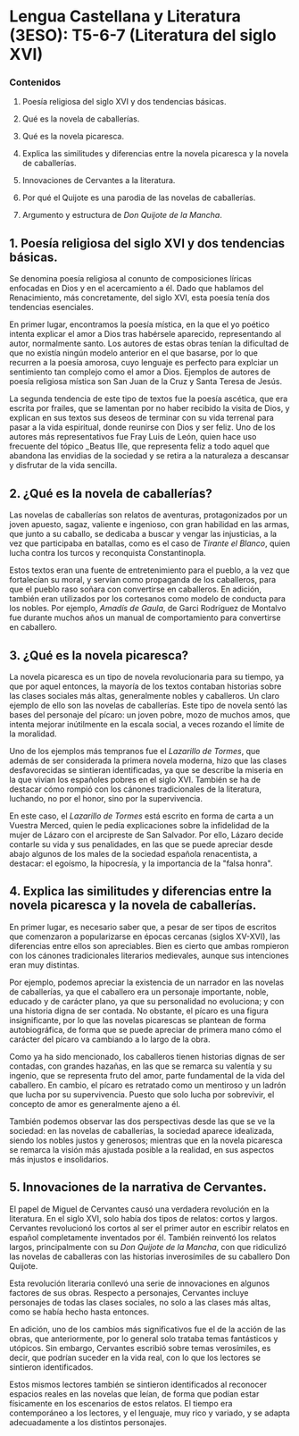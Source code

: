 # Lengua Castellana y Literatura (3ESO): T5-6-7 (Literatura del siglo XVI)

### Contenidos

1. Poesía religiosa del siglo XVI y dos tendencias básicas.

2. Qué es la novela de caballerías.

3. Qué es la novela picaresca.

4. Explica las similitudes y diferencias entre la novela picaresca y la novela de caballerías.

5. Innovaciones de Cervantes a la literatura.

6. Por qué el Quijote es una parodia de las novelas de caballerías.

7. Argumento y estructura de _Don Quijote de la Mancha_.

## 1. Poesía religiosa del siglo XVI y dos tendencias básicas.

Se denomina poesía religiosa al conunto de composiciones líricas enfocadas en Dios y en el acercamiento a él. Dado que hablamos del Renacimiento, más concretamente, del siglo XVI, esta poesía tenía dos tendencias esenciales.

En primer lugar, encontramos la poesía mística, en la que el yo poético intenta explicar el amor a Dios tras habérsele aparecido, representando al autor, normalmente santo. Los autores de estas obras tenían la dificultad de que no existía ningún modelo anterior en el que basarse, por lo que recurren a la poesía amorosa, cuyo lenguaje es perfecto para explciar un sentimiento tan complejo como el amor a Dios. Ejemplos de autores de poesía religiosa mística son San Juan de la Cruz y Santa Teresa de Jesús.

La segunda tendencia de este tipo de textos fue la poesía ascética, que era escrita por frailes, que se lamentan por no haber recibido la visita de Dios, y explican en sus textos sus deseos de terminar con su vida terrenal para pasar a la vida espiritual, donde reunirse con Dios y ser feliz. Uno de los autores más representativos fue Fray Luis de León, quien hace uso frecuente del tópico _Beatus Ille, que representa feliz a todo aquel que abandona las envidias de la sociedad y se retira a la naturaleza a descansar y disfrutar de la vida sencilla.

## 2. ¿Qué es la novela de caballerías?

Las novelas de caballerías son relatos de aventuras, protagonizados por un joven apuesto, sagaz, valiente e ingenioso, con gran habilidad en las armas, que junto a su caballo, se dedicaba a buscar y vengar las injusticias, a la vez que participaba en batallas, como es el caso de _Tirante el Blanco_, quien lucha contra los turcos y reconquista Constantinopla.

Estos textos eran una fuente de entretenimiento para el pueblo, a la vez que fortalecían su moral, y servían como propaganda de los caballeros, para que el pueblo raso soñara con convertirse en caballeros. En adición, también eran utilizados por los cortesanos como modelo de conducta para los nobles. Por ejemplo, _Amadís de Gaula_, de Garci Rodríguez de Montalvo fue durante muchos años un manual de comportamiento para convertirse en caballero.

## 3. ¿Qué es la novela picaresca?

La novela picaresca es un tipo de novela revolucionaria para su tiempo, ya que por aquel entonces, la mayoría de los textos contaban historias sobre las clases sociales más altas, generalmente nobles y caballeros. Un claro ejemplo de ello son las novelas de caballerías. Este tipo de novela sentó las bases del personaje del pícaro: un joven pobre, mozo de muchos amos, que intenta mejorar inútilmente en la escala social, a veces rozando el límite de la moralidad.

Uno de los ejemplos más tempranos fue el _Lazarillo de Tormes_, que además de ser considerada la primera novela moderna, hizo que las clases desfavorecidas se sintieran identificadas, ya que se describe la miseria en la que vivían los españoles pobres en el siglo XVI. También se ha de destacar cómo rompió con los cánones tradicionales de la literatura, luchando, no por el honor, sino por la supervivencia.

En este caso, el _Lazarillo de Tormes_ está escrito en forma de carta a un Vuestra Merced, quien le pedía explicaciones sobre la infidelidad de la mujer de Lázaro con el arcipreste de San Salvador. Por ello, Lázaro decide contarle su vida y sus penalidades, en las que se puede apreciar desde abajo algunos de los males de la sociedad española renacentista, a destacar: el egoísmo, la hipocresía, y la importancia de la "falsa honra".

## 4. Explica las similitudes y diferencias entre la novela picaresca y la novela de caballerías.

En primer lugar, es necesario saber que, a pesar de ser tipos de escritos que comenzaron a popularizarse en épocas cercanas (siglos XV-XVI), las diferencias entre ellos son apreciables. Bien es cierto que ambas rompieron con los cánones tradicionales literarios medievales, aunque sus intenciones eran muy distintas.

Por ejemplo, podemos apreciar la existencia de un narrador en las novelas de caballerías, ya que el caballero era un personaje importante, noble, educado y de carácter plano, ya que su personalidad no evoluciona; y con una historia digna de ser contada. No obstante, el pícaro es una figura insignificante, por lo que las novelas picarescas se plantean de forma autobiográfica, de forma que se puede apreciar de primera mano cómo el carácter del pícaro va cambiando a lo largo de la obra.

Como ya ha sido mencionado, los caballeros tienen historias dignas de ser contadas, con grandes hazañas, en las que se remarca su valentía y su ingenio, que se representa fruto del amor, parte fundamental de la vida del caballero. En cambio, el pícaro es retratado como un mentiroso y un ladrón que lucha por su supervivencia. Puesto que solo lucha por sobrevivir, el concepto de amor es generalmente ajeno a él.

También podemos observar las dos perspectivas desde las que se ve la sociedad: en las novelas de caballerías, la sociedad aparece idealizada, siendo los nobles justos y generosos; mientras que en la novela picaresca se remarca la visión más ajustada posible a la realidad, en sus aspectos más injustos e insolidarios.

## 5. Innovaciones de la narrativa de Cervantes.

El papel de Miguel de Cervantes causó una verdadera revolución en la literatura. En el siglo XVI, solo había dos tipos de relatos: cortos y largos. Cervantes revolucionó los cortos al ser el primer autor en escribir relatos en español completamente inventados por él. También reinventó los relatos largos, principalmente con su _Don Quijote de la Mancha_, con que ridiculizó las novelas de caballeras con las historias inverosímiles de su caballero Don Quijote.

Esta revolución literaria conllevó una serie de innovaciones en algunos factores de sus obras. Respecto a personajes, Cervantes incluye personajes de todas las clases sociales, no solo a las clases más altas, como se había hecho hasta entonces.

En adición, uno de los cambios más significativos fue el de la acción de las obras, que anteriormente, por lo general solo trataba temas fantásticos y utópicos. Sin embargo, Cervantes escribió sobre temas verosímiles, es decir, que podrían suceder en la vida real, con lo que los lectores se sintieron identificados.

Estos mismos lectores también se sintieron identificados al reconocer espacios reales en las novelas que leían, de forma que podían estar físicamente en los escenarios de estos relatos. El tiempo era contemporáneo a los lectores, y el lenguaje, muy rico y variado, y se adapta adecuadamente a los distintos personajes.
